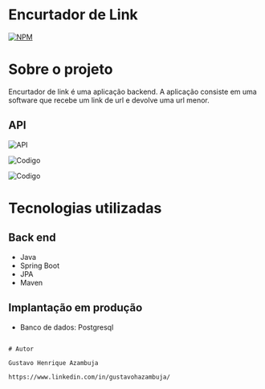 # Encurtador de Link
[![NPM](https://img.shields.io/npm/l/react)](https://github.com/devsuperior/sds1-wmazoni/blob/master/LICENSE) 

# Sobre o projeto

Encurtador de link é uma aplicação backend. A aplicação consiste em uma software que recebe um link de url e devolve uma url menor.


## API
![API](https://github.com/gustavoHazambuja/Images/blob/main/Encurtador-URL/API.png)

![Codigo](https://github.com/gustavoHazambuja/Images/blob/main/Encurtador-URL/Codigo.png)

![Codigo](https://github.com/gustavoHazambuja/Images/blob/main/Encurtador-URL/Codigo2.png)


# Tecnologias utilizadas
## Back end
- Java
- Spring Boot
- JPA
- Maven
  
## Implantação em produção
- Banco de dados: Postgresql




```

# Autor

Gustavo Henrique Azambuja

https://www.linkedin.com/in/gustavohazambuja/

